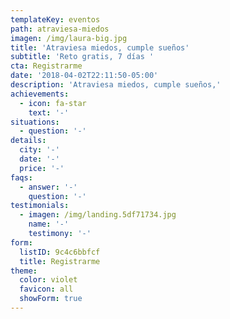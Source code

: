 ```yaml
---
templateKey: eventos
path: atraviesa-miedos
imagen: /img/laura-big.jpg
title: 'Atraviesa miedos, cumple sueños'
subtitle: 'Reto gratis, 7 días '
cta: Registrarme
date: '2018-04-02T22:11:50-05:00'
description: 'Atraviesa miedos, cumple sueños,'
achievements:
  - icon: fa-star
    text: '-'
situations:
  - question: '-'
details:
  city: '-'
  date: '-'
  price: '-'
faqs:
  - answer: '-'
    question: '-'
testimonials:
  - imagen: /img/landing.5df71734.jpg
    name: '-'
    testimony: '-'
form:
  listID: 9c4c6bbfcf
  title: Registrarme
theme:
  color: violet
  favicon: all
  showForm: true
---
```


